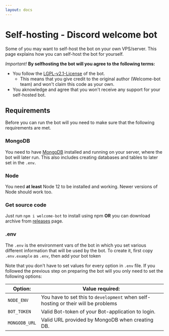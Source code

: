 ```yaml
---
layout: docs
---
```


# Self-hosting - Discord welcome bot

[license]: https://github.com/Welcome-bot/welcome-bot/blob/main/LICENSE
[releases]: https://github.com/Welcome-bot/welcome-bot/releases

Some of you may want to self-host the bot on your own VPS/server.
This page explains how you can self-host the bot for yourself.

*Important!*
**By selfhosting the bot will you agree to the following terms:**
- You follow the [LGPL-v2.1-License][license] of the bot.
    - This means that you give credit to the original author (Welcome-bot team) and won't claim this code as your own.
- You aknowledge and agree that you won't receive any support for your self-hosted bot.

## Requirements
Before you can run the bot will you need to make sure that the following requirements are met.

### MongoDB
You need to have [MongoDB](//mongodb.com) installed and running on your server, where the bot will later run.
This also includes creating databases and tables to later set in the `.env`.

### Node
You need **at least** Node 12 to be installed and working. Newer versions of Node should work too.

### Get source code
Just run `npm i welcome-bot` to install using npm **OR** you can download archive from [releases] page.

### .env
The `.env` is the environment vars of the bot in which you set various different information that will be used by the bot.
To create it, first copy `.env.example` as `.env`, then add your bot token

Note that you don't have to set values for every option in `.env` file.
If you followed the previous step on preparing the bot will you only need to set the following options:

| Option:                | Value required:                                                                   |
| ---------------------- | --------------------------------------------------------------------------------- |
| `NODE_ENV`             | You have to set this to `development` when self-hosting or their will be problems |
| `BOT_TOKEN`            | Valid Bot-token of your Bot-application to login.                                 |
| `MONGODB_URL`          | Valid URL provided by MongoDB when creating DB.                                   |
